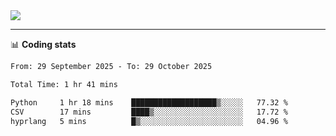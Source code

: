 <picture>
  <source
  srcset="https://github-readme-stats.vercel.app/api?username=sant0s12&show_icons=true&theme=dark"
  media="(prefers-color-scheme: dark)"
  />
  <source
  srcset="https://github-readme-stats.vercel.app/api?username=sant0s12&show_icons=true"
  media="(prefers-color-scheme: light)"
  />
  <img src="https://github-readme-stats.vercel.app/api?username=sant0s12&show_icons=true" />
</picture>

---

📊 **Coding stats**

<!--START_SECTION:waka-->

```txt
From: 29 September 2025 - To: 29 October 2025

Total Time: 1 hr 41 mins

Python     1 hr 18 mins    ███████████████████▒░░░░░   77.32 %
CSV        17 mins         ████▒░░░░░░░░░░░░░░░░░░░░   17.72 %
hyprlang   5 mins          █▒░░░░░░░░░░░░░░░░░░░░░░░   04.96 %
```

<!--END_SECTION:waka-->
